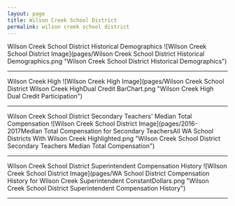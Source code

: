 ```yaml
---
layout: page
title: Wilson Creek School District
permalink: wilson creek school district
---
```



Wilson Creek School District Historical Demographics
![Wilson Creek School District Image](pages/Wilson Creek School District Historical Demographics.png "Wilson Creek School District Historical Demographics")

___

Wilson Creek High
![Wilson Creek High Image](pages/Wilson Creek School District Wilson Creek HighDual Credit BarChart.png "Wilson Creek High Dual Credit Participation")

___

Wilson Creek School District Secondary Teachers' Median Total Compensation
![Wilson Creek School District Image](pages/2016-2017Median Total Compensation for Secondary TeachersAll WA School Districts With Wilson Creek Highlighted.png "Wilson Creek School District Secondary Teachers Median Total Compensation")

___

Wilson Creek School District Superintendent Compensation History
![Wilson Creek School District Image](pages/WA School District Compensation History for Wilson Creek Superintendent ConstantDollars.png "Wilson Creek School District Superintendent Compensation History")

___


